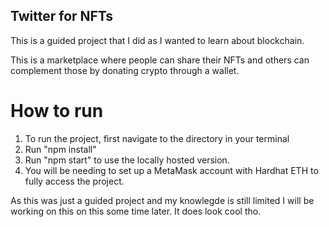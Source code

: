 ## Twitter for NFTs
This is a guided project that I did as I wanted to learn about blockchain. 

This is a marketplace where people can share their NFTs and others can complement those by donating crypto through a wallet. 

# How to run
1. To run the project, first navigate to the directory in your terminal
2. Run "npm install"
3. Run "npm start" to use the locally hosted version.
4. You will be needing to set up a MetaMask account with Hardhat ETH to fully access the project.

As this was just a guided project and my knowlegde is still limited I will be working on this on this some time later.
It does look cool tho.
